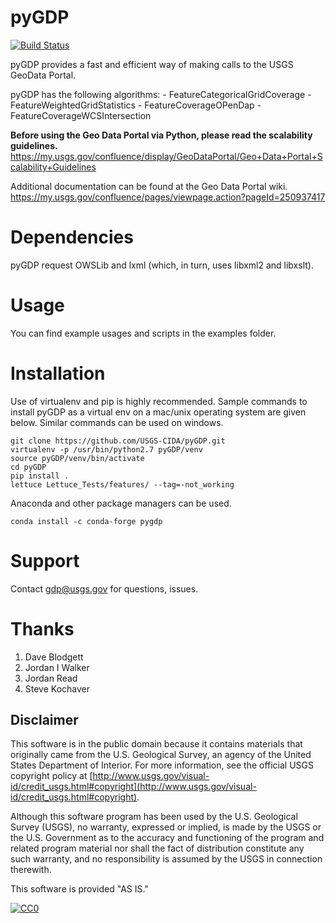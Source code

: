 pyGDP
=====

[![Build Status](https://travis-ci.org/USGS-CIDA/pyGDP.svg?branch=master)](https://travis-ci.org/USGS-CIDA/pyGDP)

pyGDP provides a fast and efficient way of making calls to the USGS GeoData Portal.

pyGDP has the following algorithms:
	- FeatureCategoricalGridCoverage
	- FeatureWeightedGridStatistics
	- FeatureCoverageOPenDap
	- FeatureCoverageWCSIntersection

**Before using the Geo Data Portal via Python, please read the scalability guidelines.**  
https://my.usgs.gov/confluence/display/GeoDataPortal/Geo+Data+Portal+Scalability+Guidelines

Additional documentation can be found at the Geo Data Portal wiki.
https://my.usgs.gov/confluence/pages/viewpage.action?pageId=250937417

Dependencies
=================

pyGDP request OWSLib and lxml (which, in turn, uses libxml2 and libxslt).

Usage
=================

You can find example usages and scripts in the examples folder.

Installation
==================
Use of virtualenv and pip is highly recommended.
Sample commands to install pyGDP as a virtual env on a mac/unix operating system are given below.
Similar commands can be used on windows.

```
git clone https://github.com/USGS-CIDA/pyGDP.git
virtualenv -p /usr/bin/python2.7 pyGDP/venv
source pyGDP/venv/bin/activate
cd pyGDP
pip install .
lettuce Lettuce_Tests/features/ --tag=-not_working
```

Anaconda and other package managers can be used.

`conda install -c conda-forge pygdp`

Support
=================
Contact gdp@usgs.gov for questions, issues.

Thanks
=================
1. Dave Blodgett
2. Jordan I Walker
3. Jordan Read
4. Steve Kochaver

Disclaimer
----------
This software is in the public domain because it contains materials that originally came from the U.S. Geological Survey,
an agency of the United States Department of Interior.
For more information, see the official USGS copyright policy at [http://www.usgs.gov/visual-id/credit_usgs.html#copyright](http://www.usgs.gov/visual-id/credit_usgs.html#copyright).


Although this software program has been used by the U.S. Geological Survey (USGS),
no warranty, expressed or implied,
is made by the USGS or the U.S. Government as to the accuracy and functioning of the program and related program material nor shall the fact of distribution constitute any such warranty,
and no responsibility is assumed by the USGS in connection therewith.

This software is provided "AS IS."


 [![CC0](http://i.creativecommons.org/p/zero/1.0/88x31.png)](http://creativecommons.org/publicdomain/zero/1.0/)
